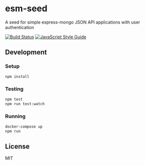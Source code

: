 # esm-seed

A seed for simple express-mongo JSON API applications with user authentication

[![Build Status](https://travis-ci.org/divanvisagie/esm-seed.svg?branch=master)](https://travis-ci.org/divanvisagie/esm-seed)
[![JavaScript Style Guide](https://img.shields.io/badge/code%20style-standard-brightgreen.svg)](http://standardjs.com/)
## Development

### Setup
```bash
npm install
```

### Testing

```bash
npm test
npm run test:watch
```

### Running
```bash
docker-compose up
npm run
```
## License
MIT
